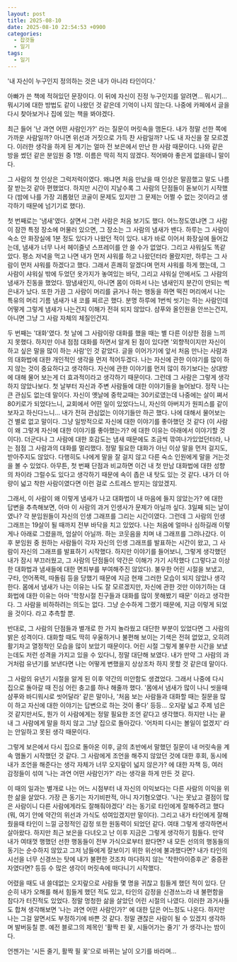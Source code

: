 ```yaml
---
layout: post
title: 2025-08-10
date: 2025-08-10 22:54:53 +0900
categories:
  - 잡것들
  - 일기
tags:
  - 일기
---
```

'내 자신이 누구인지 정의하는 것은 내가 아니라 타인이다.' 

아빠가 쓴 책에 적혀있던 문장이다. 이 뒤에 자신이 진정 누구인지를 알려면... 뭐시기...뭐시기에 대한 방법도 같이 나왔던 것 같은데 기억이 나지 않는다. 나중에 카페에서 글을 다시 찾아보거나 집에 있는 책을 봐야겠다.

최근 들어 '난 과연 어떤 사람인가?' 라는 질문이 머릿속을 맴돈다. 내가 정말 선한 쪽에 가까운 사람일까? 아니면 위선과 거짓으로 가득 찬 사람일까? 나도 내 자신을 잘 모르겠다. 이러한 생각을 하게 된 계기는 얼마 전 보은에서 만난 한 사람 때문이다. 나와 같은 방을 썼던 같은 분임원 중 1명. 이름은 딱히 적지 않겠다. 적어봐야 좋은게 없을테니 말이다. 

그 사람의 첫 인상은 그럭저럭이였다. 왜냐면 처음 만났을 때 인상은 말끔했고 말도 나름 잘 받는것 같아 편했었다. 하지만 시간이 지날수록 그 사람의 단점들이 돋보이기 시작했다 (밤에 나를 가장 괴롭혔던 코골이 문제도 있지만 그 문제는 어쩔 수 없는 것이라고 생각하기 때문에 넘기기로 했다).

첫 번째로는 '냄새'였다. 살면서 그런 사람은 처음 보기도 했다. 어느정도였냐면 그 사람이 잠깐 특정 장소에 머물러 있으면, 그 장소는 그 사람의 냄새가 밴다. 하루는 그 사람이 숙소 안 화장실에 1분 정도 있다가 나왔던 적이 있다. 내가 바로 이어서 화장실에 들어갔는데, 냄새가 너무 나서 헤이즐넛 스프레이를 안 쓸 수가 없었다. 그리고 샤워실도 똑같았다. 평소 저녁을 먹고 나면 내가 먼저 샤워를 하고 나왔던터라 몰랐지만, 하루는 그 사람이 먼저 샤워를 하겠다고 했다. 그래서 흔쾌히 알겠다며 먼저 샤워를 하게 했는데, 그 사람이 샤워실 밖에 두었던 옷가지가 놓여있는 바닥, 그리고 샤워실 안에서도 그 사람의 냄새가 진동을 했었다. 땀냄새인지, 아니면 몸이 아파서 나는 냄새인지 분간이 안되는 썩은내가 났다. 또한 가끔 그 사람이 머리를 긁거나 하는 행동을 하면 떡진 머리에서 나는 특유의 머리 기름 냄새가 내 코를 찌르곤 했다. 분명 하루에 1번씩 씻기는 하는 사람인데 어떻게 그렇게 냄새가 나는건지 이해가 전혀 되지 않았다. 샴푸와 올인원을 안쓰는건지, 아니면 그냥 그 사람 자체의 체질인건지.

두 번째는 '대화'였다. 첫 날에 그 사람이랑 대화를 했을 때는 별 다른 이상한 점을 느끼지 못했다. 하지만 이내 점점 대화를 하면서 알게 된 점이 있다면 '외향적이지만 자신이 하고 싶은 말을 많이 하는 사람'인 것 같았다. 글을 이어가기에 앞서 처음 만나는 사람과의 대화법에 대한 개인적인 생각을 먼저 적어두겠다. 나는 자신에 관한 이야기를 많이 하지 않는 것이 중요하다고 생각하다. 자신에 관한 이야기를 먼저 많이 하기보다는 상대방에 대해 물어 보는게 더 효과적이라고 생각하기 때문이다. 그런데 그 사람은 그렇게 생각하지 않았나보다. 첫 날부터 자신과 주변 사람들에 대한 이야기들을 늘어놨다. 정작 나는 큰 관심도 없는데 말이다. 자신이 옛날에 중학교때는 30키로였는데 나중에는 살이 쪄서 80키로가 되었다느니, 교회에서 어떤 일이 있었다느니, 자신의 아버지가 원피스를 같이 보자고 하신다느니... 내가 전혀 관심없는 이야기들만 하곤 했다. 나에 대해서 물어보는 건 별로 없고 말이다. 그냥 일방적으로 자신에 대한 이야기를 좋아했던 것 같다 (이 사람이 왜 그렇게 자신에 대한 이야기를 좋아했는가? 에 대한 이유는 아래에서 이야기할 것이다). 더군다나 그 사람에 대한 호감도는 냄새 때문에도 조금씩 깎여나가있었던터라, 나는 점점 그 사람과의 대화를 멀리했다. 정말 필요한 대화가 아닌 이상 말을 먼저 걸지도, 받아주지도 않았다. 다행히도 나에게 말을 잘 걸지 않고 다른 숙소 인원에게 말을 거는것을 볼 수 있었다. 아무튼, 첫 번째 단점과 비교하면 이건 내 첫 만남 대화법에 대한 성향의 차이라 그럴수도 있다고 생각하기 때문에 속이 좁은 내 탓도 있는 것 같다. 내가 더 아량이 넓고 착한 사람이였다면 이런 걸로 스트레스 받지는 않았겠지.

그래서, 이 사람이 왜 이렇게 냄새가 나고 대화법이 내 마음에 들지 않았는가? 에 대한 답변을 추측해보면, 아마 이 사람의 과거 인생사가 문제가 아닐까 싶다. 3일째 되는 날이였나? 각 분임원들이 자신의 인생 그래프를 그리는 시간이였다. 그런데 그 사람의 인생 그래프는 19살이 될 때까지 전부 바닥을 치고 있었다. 나는 처음에 얼마나 심하길래 이렇게나 아래로 그렸을까, 엄살이 아닐까. 하는 코웃음을 치며 내 그래프를 그려나갔다. 이후 분임원 중 원하는 사람들이 각자 자신의 인생 그래프를 발표하는 시간이 왔고, 그 사람이 자신의 그래프를 발표하기 시작했다. 하지만 이야기를 들어보니, 그렇게 생각했던 내가 잠시 부끄러웠고, 그 사람의 단점들이 약간은 이해가 가기 시작했다 (그렇다고 이상한 대화법과 냄새들에 대한 면죄부를 부여해주진 않았다). 불우한 어린 시절을 보냈고, 구타, 언어폭력, 따돌림 등을 당했기 때문에 지금 현재 그러한 모습이 되지 않았나 생각한다. 몸에서 냄새가 나는 이유는 나도 잘 모르겠지만, 자신에 관한 것만 이야기하는 대화법에 대한 이유는 아마 '학창시절 친구들과 대화를 많이 못해봤기 때문' 이라고 생각한다. 그 사람을 비하하려는 의도는 없다. 그냥 순수하게 그랬기 때문에, 지금 이렇게 되었을 것이다. 라고 추측할 뿐.

반대로, 그 사람의 단점들과 별개로 한 가지 놀라웠고 대단한 부분이 있었다면 그 사람의 밝은 성격이다. 대화할 때도 딱히 우울하거나 불편해 보이는 기색은 전혀 없었고, 오히려 활기차고 열정적인 모습을 많이 보았기 때문이다. 어린 시절 그렇게 불우한 시간을 보냈는데도 저런 성격을 가지고 있을 수 있다니, 정말 대단해 보였다. 내가 만약 그 사람의 과거처럼 유년기를 보낸다면 나는 어떻게 변했을지 상상조차 하지 못할 것 같은데 말이다. 

그 사람의 유년기 시절을 알게 된 이후 약간의 미안함도 생겼었다. 그래서 나중에 다시 집으로 돌아갈 때 진심 어린 충고를 하나 해줄까 했다. '몸에서 냄새가 많이 나니 씻을때 샴푸와 바디워시로 씻어달라' 같은 말이나, '처음 보는 사람들과 대화할 때는 질문을 많이 하고 자신에 대한 이야기는 답변으로 하는 것이 좋다' 등등... 오지랖 넓고 주제 넘은 것 같지만서도, 뭔가 이 사람에게는 정말 필요한 조언 같다고 생각했다. 하지만 나는 끝내 그 사람에게 말을 하지 않고 그냥 집으로 돌아갔다. '어차피 다시는 볼일이 없겠지' 라는 안일하고 못된 생각 때문이다. 

그렇게 보은에서 다시 집으로 돌아온 이후, 글의 초반에서 말했던 질문이 내 머릿속을 계속 맴돌기 시작했던 것 같다. 그 사람에게 조언을 해주지 않았던 것에 대한 후회, 동시에 내가 조언을 해준다는 생각 자체가 너무 오지랖이 넓지 않은가? 에 대한 자책 등, 여러 감정들이 섞여 '나는 과연 어떤 사람인가?' 라는 생각을 하게 만든 것 같다. 

이 때의 일과는 별개로 나는 어느 시점부터 내 자신의 이익보다는 다른 사람의 이익을 위한 삶을 살았다. 가장 큰 동기는 자기비판적, 아니 자기혐오였다. '나는 못났고 결점이 많은 사람이니 다른 사람에게라도 잘해줘야겠다' 라는 동기로 타인에게 잘해주려고 했다 (뭐, 여기 안에 약간의 위선과 가식도 섞여있겠지만 말이다). 그리고 내가 타인에게 잘해줬을때 타인이 느낄 긍정적인 감정 또한 원동력이 되었던 같다. 여태 그렇게 생각하면서 살아왔다. 하지만 최근 보은을 다녀오고 난 이후 지금은 그렇게 생각하기 힘들다. 만약 내가 여태껏 행했던 선한 행동들이 전부 가식으로부터 왔다면? 내 모든 선의의 행동들의 동기는 순수하지 않았고 그저 남들에게 잘보이기 위한 위선에 불과했다면? 내가 타인의 시선을 너무 신경쓰는 탓에 내가 불편한 것조차 마다하지 않는 '착한아이증후군' 중증환자였다면? 등등 수 많은 생각이 머릿속에 떠다니기 시작했다. 

어렸을 때도 내 쓸데없는 오지랖으로 사람들 몇 명을 귀찮고 힘들게 했던 적이 있다. 단순히 내가 오해를 해서 힘들게 했던 적도 있고, 타인의 감정을 신경쓰느라 내 불편함을 참다가 터진적도 있었다. 정말 멍청한 삶을 살았던 어린 시절의 나였다. 이러한 과거사들도 합쳐 생각해보면 '나는 과연 어떤 사람인가?' 에 대한 답은 어느정도 나온다. 하지만 나는 그걸 알면서도 부정하기에 바쁜 것 같다. 정말 괜찮은 사람이 될 수 있겠지 생각하며 발버둥칠 뿐.  예전 블로그의 제목인 '활짝 핀 꽃, 시들어가는 줄기' 가 생각나는 밤이다. 

언젠가는 '시든 줄기, 활짝 필 꽃'으로 바뀌는 날이 오기를 바라며...